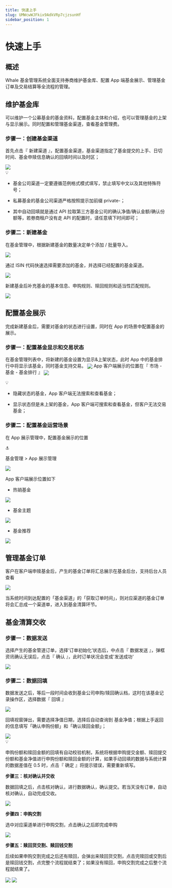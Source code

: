 ```yaml
---
title: 快速上手
slug: UMWcwWJFkix9AdkVRp7cjzsunHf
sidebar_position: 1
---
```



# 快速上手

## 概述

Whale 基金管理系统全面支持券商维护基金库、配置 App 端基金展示、管理基金订单及交易结算等全流程的管理。

## 维护基金库

可以维护一个公募基金的基金资料，配置基金主体和介绍，也可以管理基金的上架与显示展示。同时配置和管理基金渠道，查看基金管理费。

### <b>步骤一：创建基金渠道</b>

首先点击『 新建渠道 』，配置基金渠道，基金渠道指定了基金提交的上手、日切时间、基金申赎信息确认的回填时间以及时区；

<img src="/assets/NcS0b7TvBoRj9fxDAg2crCxUnGd.png" src-width="3252" src-height="1708" align="center"/>

<div class="callout callout-bg-3 callout-border-3">
<div class='callout-emoji'>💡</div>
<ul>
<li><p>基金公司渠道一定要遵循范例格式模式填写，禁止填写中文以及其他特殊符号；</p>
</li>
<li><p>私募基金的基金公司渠道严格按照提示加前缀 private-；</p>
</li>
<li><p>其中自动回填就是通过 API 拉取第三方基金公司的确认净值/确认金额/确认份额等，若劵商租户没有走 API 的配置时，请任意填下时间即可；</p>
</li>
</ul>
</div>

### <b>步骤二：新建基金</b>

在基金管理中，根据新建基金的数量决定单个添加 / 批量导入。

<img src="/assets/BkQ7biLKBopMHxxfvBac0bg1n1g.png" src-width="3220" src-height="1714" align="center"/>

通过 ISIN 代码快速选择需要添加的基金，并选择已经配置的基金渠道。

<img src="/assets/Bnitb3hUzoNhAyx91F0cUIjrn1e.png" src-width="3232" src-height="1714" align="center"/>

新建基金后补充基金的基本信息、申购规则、赎回规则和适当性匹配规则。

<img src="/assets/G9mabDRtfoNjyZxvBkEcn75vnIS.png" src-width="3248" src-height="1720" align="center"/>

## 配置基金展示

完成新建基金后，需要对基金的状态进行设置，同时在 App 的场景中配置基金的展示。

### <b>步骤一：配置基金显示和交易状态</b>

在基金管理列表中，将新建的基金设置为显示&上架状态，此时 App 中的基金排行中将显示该基金，同时基金支持交易。
<img src="/assets/IEWTbgafhoFICMxdLrOc6llTnPF.png" src-width="3234" src-height="1716" align="center"/>
App 客户端展示的位置在『 市场 - 基金 - 基金排行 』
<img src="/assets/WCmsbhUTfo1q52xlMAQc5dfGnYc.png" src-width="696" src-height="1206" align="center"/>

<div class="callout callout-bg-3 callout-border-3">
<div class='callout-emoji'>💡</div>
<ul>
<li><p>隐藏状态的基金，App 客户端无法搜索和查看基金；</p>
</li>
<li><p>显示状态但是未上架的基金，App 客户端可搜索和查看基金，但客户无法交易基金；</p>
</li>
</ul>
</div>

### <b>步骤二：配置基金运营场景</b>

在 App 展示管理中，配置基金展示的位置

<div class="callout callout-bg-6 callout-border-6">
<div class='callout-emoji'>⚓</div>
<p>基金管理 &gt; App 展示管理</p>
</div>

<img src="/assets/VBihbyFgwo6mfux5iAecDj0FnSf.png" src-width="3238" src-height="1756" align="center"/>

App 客户端展示位置如下
<div class="flex gap-3 columns-3" column-size="3">
<div class="w-[33%]" width-ratio="33">
<ul>
<li>热销基金</li>
</ul>
<img src="/assets/EzpMbLSoio7Tkgxge1Bc4mKynih.png" src-width="958" src-height="1722" align="center"/>

</div>
<div class="w-[33%]" width-ratio="33">
<ul>
<li>基金主题</li>
</ul>
<img src="/assets/EfUabfsm9oO724xyIXpcXeP1n2g.png" src-width="686" src-height="1482" align="center"/>
</div>
<div class="w-[33%]" width-ratio="33">
<ul>
<li>基金推荐</li>
</ul>
<img src="/assets/QW2qbmLSAodGmHxUXdlcObbFnId.png" src-width="830" src-height="1756" align="center"/>

</div>
</div>

## 管理基金订单

客户在客户端申赎基金后，产生的基金订单将汇总展示在基金后台，支持后台人员查看

<img src="/assets/Nl7vbeNcToj2BmxX3dBczdGenvb.png" src-width="1280" src-height="746" align="center"/>

当系统时间到达配置的「基金渠道」的「获取订单时间」，则对应渠道的基金订单将会汇总成一个渠道单，进入到基金清算环节。

## 基金清算交收

### <b>步骤一：数据发送</b>

选择产生的基金管道订单，选择‘订单初始化’状态后，中点击『 数据发送 』，弹框资讯确认无误后，点击『 确认 』，此时订单状况会变成'发送成功'

<img src="/assets/GmKtb7dEBo1zgBxH5zKcVMPenBd.png" src-width="1280" src-height="749" align="center"/>

### <b>步骤二：数据回填</b>

数据发送之后，等后一段时间会收到基金公司申购/赎回确认档，这时在该基金记录操作区，选择数据『 回填 』

<img src="/assets/EIKUbY85Vojlpyx64Axcc6wznuf.png" src-width="1280" src-height="681" align="center"/>

回填视窗弹出，需要选择净值日期，选择后自动查询到 基金净值；根据上手返回的信息填写「确认申购份额」和「确认赎回金额」；

<img src="/assets/QNkabby56oZAC7xXqE4cbCw2nUf.png" src-width="3296" src-height="1764" align="center"/>

<div class="callout callout-bg-3 callout-border-3">
<div class='callout-emoji'>💡</div>
<p>申购份额和赎回金额的回填有自动校验机制，系统将根据申购提交金额、赎回提交份额和基金净值进行申购份额和赎回金额的计算，如果手动回填的数据与系统计算的数据差值在 0.5 时，点击『 确定 』将提示错误，需要重新填写。</p>
</div>

<b>步骤三：核对确认并交收</b>

数据回填之后，点击核对确认，进行数据确认，确认提交。若当天没有订单，自动核对确认，自动完成交收。

<img src="/assets/GDnUbvmGIopJhdxFfnjcuKBZndx.png" src-width="1280" src-height="546" align="center"/>

<b>步骤四：申购交割</b>

选中对应渠道单进行申购交割，点击确认之后即完成申购

<img src="/assets/LTVxbaiHTo7JLBxHhsuc7GaMnvb.png" src-width="1280" src-height="643" align="center"/>

<b>步骤五：赎回货交割、赎回钱交割</b>

后续如果申购交割完成之后还有赎回，会弹出来赎回货交割，点击完赎回或交割后是赎回钱交割，点完整个流程就结束了；如果没有赎回，申购交割完成之后整个流程就结束了。

<img src="/assets/UTKIbmaeuoc6Dwxskrhct9uInjc.png" src-width="1280" src-height="633" align="center"/>

<img src="/assets/TxSPbvr2voBd3Fxrpp7cZ2vCnCf.png" src-width="1280" src-height="628" align="center"/>

